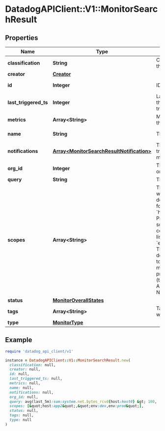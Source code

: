 # DatadogAPIClient::V1::MonitorSearchResult

## Properties

| Name                  | Type                                                                                   | Description                                                                                                                                                                                                                                                                                                         | Notes                |
| --------------------- | -------------------------------------------------------------------------------------- | ------------------------------------------------------------------------------------------------------------------------------------------------------------------------------------------------------------------------------------------------------------------------------------------------------------------- | -------------------- |
| **classification**    | **String**                                                                             | Classification of the monitor.                                                                                                                                                                                                                                                                                      | [optional][readonly] |
| **creator**           | [**Creator**](Creator.md)                                                              |                                                                                                                                                                                                                                                                                                                     | [optional]           |
| **id**                | **Integer**                                                                            | ID of the monitor.                                                                                                                                                                                                                                                                                                  | [optional][readonly] |
| **last_triggered_ts** | **Integer**                                                                            | Latest timestamp the monitor triggered.                                                                                                                                                                                                                                                                             | [optional][readonly] |
| **metrics**           | **Array&lt;String&gt;**                                                                | Metrics used by the monitor.                                                                                                                                                                                                                                                                                        | [optional][readonly] |
| **name**              | **String**                                                                             | The monitor name.                                                                                                                                                                                                                                                                                                   | [optional][readonly] |
| **notifications**     | [**Array&lt;MonitorSearchResultNotification&gt;**](MonitorSearchResultNotification.md) | The notification triggered by the monitor.                                                                                                                                                                                                                                                                          | [optional][readonly] |
| **org_id**            | **Integer**                                                                            | The ID of the organization.                                                                                                                                                                                                                                                                                         | [optional][readonly] |
| **query**             | **String**                                                                             | The monitor query.                                                                                                                                                                                                                                                                                                  | [optional]           |
| **scopes**            | **Array&lt;String&gt;**                                                                | The scope(s) to which the downtime applies, for example &#x60;host:app2&#x60;. Provide multiple scopes as a comma-separated list, for example &#x60;env:dev,env:prod&#x60;. The resulting downtime applies to sources that matches ALL provided scopes (that is &#x60;env:dev AND env:prod&#x60;), NOT any of them. | [optional]           |
| **status**            | [**MonitorOverallStates**](MonitorOverallStates.md)                                    |                                                                                                                                                                                                                                                                                                                     | [optional]           |
| **tags**              | **Array&lt;String&gt;**                                                                | Tags associated with the monitor.                                                                                                                                                                                                                                                                                   | [optional][readonly] |
| **type**              | [**MonitorType**](MonitorType.md)                                                      |                                                                                                                                                                                                                                                                                                                     | [optional]           |

## Example

```ruby
require 'datadog_api_client/v1'

instance = DatadogAPIClient::V1::MonitorSearchResult.new(
  classification: null,
  creator: null,
  id: null,
  last_triggered_ts: null,
  metrics: null,
  name: null,
  notifications: null,
  org_id: null,
  query: avg(last_5m):sum:system.net.bytes_rcvd{host:host0} &gt; 100,
  scopes: [&quot;host:app2&quot;,&quot;env:dev,env:prod&quot;],
  status: null,
  tags: null,
  type: null
)
```
